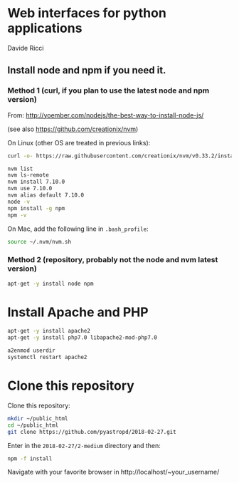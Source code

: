 
# Web interfaces for python applications
Davide Ricci

## Install node and npm if you need it.

### Method 1 (curl, if you plan to use the latest node and npm version)

From:
http://yoember.com/nodejs/the-best-way-to-install-node-js/

(see also https://github.com/creationix/nvm)

On Linux (other OS are treated in previous links):

```bash
curl -o- https://raw.githubusercontent.com/creationix/nvm/v0.33.2/install.sh | bash

nvm list
nvm ls-remote
nvm install 7.10.0
nvm use 7.10.0
nvm alias default 7.10.0
node -v
npm install -g npm
npm -v
```

On Mac, add the following line in `.bash_profile`:
        
```bash
source ~/.nvm/nvm.sh
```
### Method 2 (repository, probably not the node and nvm latest version)

```bash
apt-get -y install node npm
```

# Install Apache and PHP

```bash
apt-get -y install apache2
apt-get -y install php7.0 libapache2-mod-php7.0

a2enmod userdir
systemctl restart apache2
```

# Clone this repository

Clone this repository:

```bash
mkdir ~/public_html
cd ~/public_html
git clone https://github.com/pyastropd/2018-02-27.git
```

Enter in the `2018-02-27/2-medium` directory and then:

```bash
npm -f install 
```

Navigate with your favorite browser in http://localhost/~your_username/


